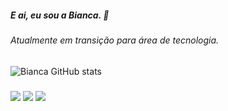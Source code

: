 ##### E ai, eu sou a Bianca. 🤙
###### Atualmente em transição para área de tecnologia.
   

![Bianca GitHub stats](https://github-readme-stats.vercel.app/api?username=biancasbrito&show_icons=true&theme=gotham)

###
<div>
<a href="https://www.instagram.com/biabtx/"target=_blank><img src="https://img.shields.io/badge/Instagram-E4405F?style=for-the-badge&logo=instagram&logoColor=white"></a>
<a href="https://www.linkedin.com/in/biancabritorec/"target=_blank><img src="https://img.shields.io/badge/LinkedIn-0077B5?style=for-the-badge&logo=linkedin&logoColor=white" target="_blank"></a>
<a href = "mailto:biancabritorec.tech"><img src="https://img.shields.io/badge/Gmail-D14836?style=for-the-badge&logo=gmail&logoColor=white" target="_blank"></a>
 </div>
